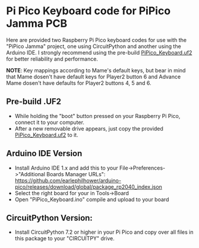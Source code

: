 # Pi Pico Keyboard code for PiPico Jamma PCB
  
Here are provided two Raspberry Pi Pico keyboard codes for use with the "PiPico Jamma" project, one using CircuitPython and another using the Arduino IDE. I strongly recommend using the pre-build [PiPico_Keyboard.uf2](https://github.com/ninomegadriver/PiPicoJamma/raw/main/PiPico_Keyboard/PiPico_Keyboard.uf2) for better reliability and performance.  
  
<B>NOTE</B>: Key mappings according to Mame's default keys, but bear in mind that
Mame dosen't have default keys for Player2 button 6 and Advance Mame dosen't have
defaults for Player2 buttons 4, 5 and 6.  
  
  
## Pre-build .UF2

- While holding the "boot" button pressed on your Raspberry Pi Pico, connect it to your computer.  
- After a new removable drive appears, just copy the provided [PiPico_Keyboard.uf2](https://github.com/ninomegadriver/PiPicoJamma/raw/main/PiPico_Keyboard/PiPico_Keyboard.uf2) to it.  
  
## Arduino IDE Version   

- Install Arduino IDE 1.x and add this to your File->Preferences->"Additional Boards Manager URLs":
https://github.com/earlephilhower/arduino-pico/releases/download/global/package_rp2040_index.json
- Select the right board for your in Tools->Board
- Open "PiPico_Keyboard.ino" compile and upload to your board
  
  
## CircuitPython Version:  
  
- Install CircuitPython 7.2 or higher in your Pi Pico and copy over all files in this package to your "CIRCUITPY" drive.  
  
  
